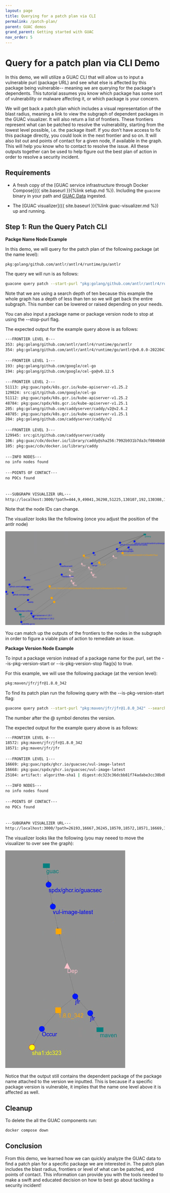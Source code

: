 ```yaml
---
layout: page
title: Querying for a patch plan via CLI
permalink: /patch-plan/
parent: GUAC demos
grand_parent: Getting started with GUAC
nav_order: 5
---
```


# Query for a patch plan via CLI Demo

In this demo, we will utilize a GUAC CLI that will allow us to input a
vulnerable purl (package URL) and see what else is affected by this package
being vulnerable-- meaning we are querying for the package's dependents. This
tutorial assumes you know which package has some sort of vulnerability or
malware affecting it, or which package is your concern.

We will get back a patch plan which includes a visual representation of the
blast radius, meaning a link to view the subgraph of dependent packages in the
GUAC visualizer. It will also return a list of frontiers. These frontiers
represent what can be patched to resolve the vulnerability, starting from the
lowest level possible, i.e. the package itself. If you don't have access to fix
this package directly, you could look in the next frontier and so on. It will
also list out and points of contact for a given node, if available in the graph.
This will help you know who to contact to resolve the issue. All these outputs
together can be used to help figure out the best plan of action in order to
resolve a security incident.

## Requirements

- A fresh copy of the [GUAC service infrastructure through Docker Compose]({{
  site.baseurl }}{%link setup.md %}). Including the `guacone` binary in your path
  and [GUAC Data](https://github.com/guacsec/guac-data/archive/refs/heads/main.zip)
  ingested.

- The [GUAC visualizer]({{ site.baseurl }}{%link guac-visualizer.md %}) up and
  running.

## Step 1: Run the Query Patch CLI

**Packge Name Node Example**

In this demo, we will query for the patch plan of the following package (at the
name level):

```bash
pkg:golang/github.com/antlr/antlr4/runtime/go/antlr
```

The query we will run is as follows:

```bash
guacone query patch --start-purl "pkg:golang/github.com/antlr/antlr4/runtime/go/antlr" --search-depth 10
```

Note that we are using a search depth of ten because this example the whole
graph has a depth of less than ten so we will get back the entire subgraph. This
number can be lowered or raised depending on your needs.

You can also input a package name or package version node to stop at using the
--stop-purl flag.

The expected output for the example query above is as follows:

```bash
---FRONTIER LEVEL 0---
353: pkg:golang/github.com/antlr/antlr4/runtime/go/antlr
354: pkg:golang/github.com/antlr/antlr4/runtime/go/antlr@v0.0.0-20220418222510-f25a4f6275ed

---FRONTIER LEVEL 1---
193: pkg:golang/github.com/google/cel-go
194: pkg:golang/github.com/google/cel-go@v0.12.5

---FRONTIER LEVEL 2---
51113: pkg:guac/spdx/k8s.gcr.io/kube-apiserver-v1.25.2
129824: src:git/github.com/google/cel-go
51112: pkg:guac/spdx/k8s.gcr.io/kube-apiserver-v1.25.2
48784: pkg:guac/spdx/k8s.gcr.io/kube-apiserver-v1.25.1
205: pkg:golang/github.com/caddyserver/caddy/v2@v2.6.2
48785: pkg:guac/spdx/k8s.gcr.io/kube-apiserver-v1.25.1
204: pkg:golang/github.com/caddyserver/caddy/v2

---FRONTIER LEVEL 3---
129945: src:git/github.com/caddyserver/caddy
106: pkg:guac/cdx/docker.io/library/caddy@sha256:7992b931b7da3cf0840dd69ea74b2c67d423faf03408da8abdc31b7590a239a7?tag=latest
105: pkg:guac/cdx/docker.io/library/caddy

---INFO NODES---
no info nodes found

---POINTS OF CONTACT---
no POCs found


---SUBGRAPH VISUALIZER URL---
http://localhost:3000/?path=444,9,49041,36298,51225,130107,192,130308,129720,500,49018,51117,130044,203,130284,129937,465,353,354,193,194,51113,129824,51112,48784,205,48785,204,129945,106,105
```

Note that the node IDs can change.

The visualizer looks like the following (once you adjust the position of the
antlr node)

![Image from visualizer](assets/images/patch-cli-demo1.png)

You can match up the outputs of the frontiers to the nodes in the subgraph in
order to figure a viable plan of action to remediate an issue.

**Package Version Node Example**

To input a package version instead of a package name for the purl, set the
--is-pkg-version-start or --is-pkg-version-stop flag(s) to true.

For this example, we will use the following package (at the version level):

```bash
pkg:maven/jfr/jfr@1.8.0_342
```

To find its patch plan run the following query with the --is-pkg-version-start
flag:

```bash
guacone query patch --start-purl "pkg:maven/jfr/jfr@1.8.0_342" --search-depth 10 --is-pkg-version-start true
```

The number after the @ symbol denotes the version.

The expected output for the example query above is as follows:

```bash
---FRONTIER LEVEL 0---
18572: pkg:maven/jfr/jfr@1.8.0_342
18571: pkg:maven/jfr/jfr

---FRONTIER LEVEL 1---
16669: pkg:guac/spdx/ghcr.io/guacsec/vul-image-latest
16668: pkg:guac/spdx/ghcr.io/guacsec/vul-image-latest
25104: artifact: algorithm-sha1 | digest:dc323c36dcbb81f74adabe3cc38bdb88bb5dbe66

---INFO NODES---
no info nodes found

---POINTS OF CONTACT---
no POCs found


---SUBGRAPH VISUALIZER URL---
http://localhost:3000/?path=26193,16667,36245,18570,18572,18571,16669,16668,25104
```

The visualizer looks like the following (you may neeed to move the visualizer to
over see the graph):

![Image from visualizer](assets/images/patch-cli-demo2.png)

Notice that the output still contains the dependent package of the package name
attached to the version we inputted. This is because if a specific package
version is vulnerable, it implies that the name one level above it is affected
as well.

## Cleanup

To delete the all the GUAC components run:

```bash
docker compose down
```

## Conclusion

From this demo, we learned how we can quickly analyze the GUAC data to find a
patch plan for a specific package we are interested in. The patch plan includes
the blast radius, frontiers or level of what can be patched, and points of
contact. This information can provide you with the tools needed to make a swift
and educated decision on how to best go about tackling a security incident!
